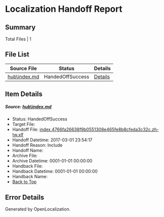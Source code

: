 # <a name='report-top'></a> Localization Handoff Report

## Summary
 Total Files | 1

## File List
 Source File | Status | Details 
 ----------- | ------ | ------- 
 [hub\index.md](https://cpubwin.visualstudio.com/windows-uwp/_git/windows-uwp/commit/24a1269621ecb502c15132277bc21e6e9b3181a2?path=hub%2Findex.md&_a=contents) | HandedOffSuccess | [Details](#491d5a849d2073cebd142d7e1d3470cf6a2e34647)

## Item Details
##### <a name='491d5a849d2073cebd142d7e1d3470cf6a2e34647'></a> Source: [hub\index.md](https://cpubwin.visualstudio.com/windows-uwp/_git/windows-uwp/commit/24a1269621ecb502c15132277bc21e6e9b3181a2?path=hub%2Findex.md&_a=contents)
* Status: HandedOffSuccess
* Target File: 
* Handoff File: [index.4766fa26638f9b0551308e465fe8b8cfeda3c32c.zh-tw.xlf](https://cpubwin.visualstudio.com/windows-uwp/_git/WDCLib.handoff/commit/25cd8e255a89095e42d6be086f8eef773ffc720b?path=ol-handoff%2Fcpubwin%2Fwindows-uwp.zh-tw%2Fmaster%2Findex.4766fa26638f9b0551308e465fe8b8cfeda3c32c.zh-tw.xlf&_a=contents)
* Handoff Datetime: 2017-03-01 23:54:17
* Handoff Reason: Include
* Handoff Name: 
* Archive File: 
* Archive Datetime: 0001-01-01 00:00:00
* Handback File: 
* Handback Datetime: 0001-01-01 00:00:00
* Handback Name: 
* [Back to Top](#report-top)


## Error Details

Generated by OpenLocalization.
